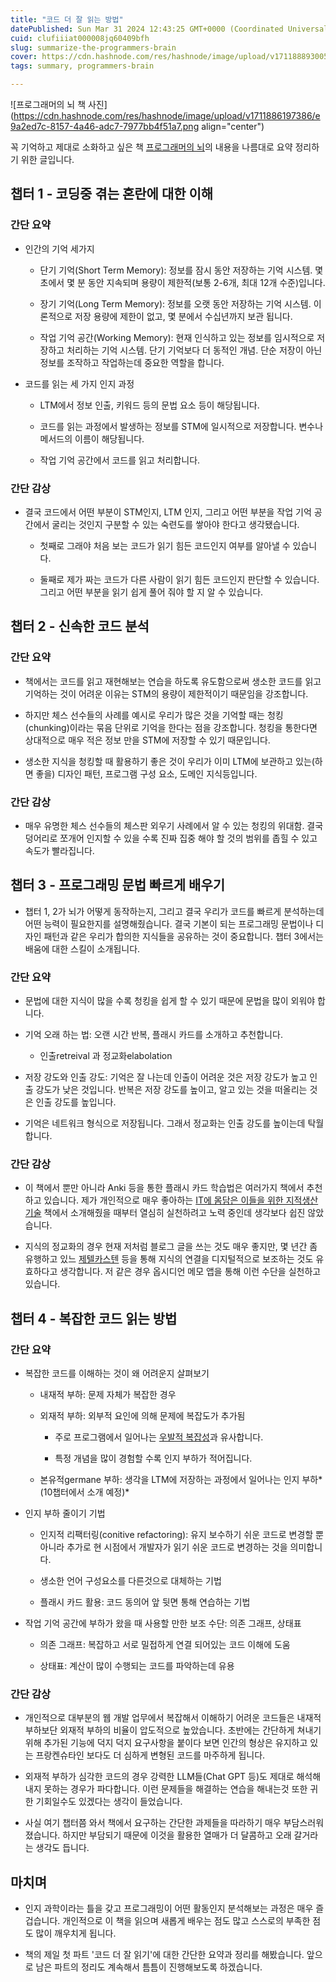 ```yaml
---
title: "코드 더 잘 읽는 방법"
datePublished: Sun Mar 31 2024 12:43:25 GMT+0000 (Coordinated Universal Time)
cuid: clufiiiat000008jq60409bfh
slug: summarize-the-programmers-brain
cover: https://cdn.hashnode.com/res/hashnode/image/upload/v1711888930055/7f15b3ad-0cdc-470e-80f4-1a179d8599fb.webp
tags: summary, programmers-brain

---
```


![프로그래머의 뇌 책 사진](https://cdn.hashnode.com/res/hashnode/image/upload/v1711886197386/e9a2ed7c-8157-4a46-adc7-7977bb4f51a7.png align="center")

꼭 기억하고 제대로 소화하고 싶은 책 [프로그래머의 뇌](https://product.kyobobook.co.kr/detail/S000001952236)의 내용을 나름대로 요약 정리하기 위한 글입니다.

## 챕터 1 - 코딩중 겪는 혼란에 대한 이해

### 간단 요약

* 인간의 기억 세가지
    
    * 단기 기억(Short Term Memory): 정보를 잠시 동안 저장하는 기억 시스템. 몇 초에서 몇 분 동안 지속되며 용량이 제한적(보통 2-6개, 최대 12개 수준)입니다.
        
    * 장기 기억(Long Term Memory): 정보를 오랫 동안 저장하는 기억 시스템. 이론적으로 저장 용량에 제한이 없고, 몇 분에서 수십년까지 보관 됩니다.
        
    * 작업 기억 공간(Working Memory): 현재 인식하고 있는 정보를 임시적으로 저장하고 처리하는 기억 시스템. 단기 기억보다 더 동적인 개념. 단순 저장이 아닌 정보를 조작하고 작업하는데 중요한 역할을 합니다.
        
* 코드를 읽는 세 가지 인지 과정
    
    * LTM에서 정보 인출, 키워드 등의 문법 요소 등이 해당됩니다.
        
    * 코드를 읽는 과정에서 발생하는 정보를 STM에 일시적으로 저장합니다. 변수나 메서드의 이름이 해당됩니다.
        
    * 작업 기억 공간에서 코드를 읽고 처리합니다.
        

### 간단 감상

* 결국 코드에서 어떤 부분이 STM인지, LTM 인지, 그리고 어떤 부분을 작업 기억 공간에서 굴리는 것인지 구분할 수 있는 숙련도를 쌓아야 한다고 생각됐습니다.
    
    * 첫째로 그래야 처음 보는 코드가 읽기 힘든 코드인지 여부를 알아낼 수 있습니다.
        
    * 둘째로 제가 짜는 코드가 다른 사람이 읽기 힘든 코드인지 판단할 수 있습니다. 그리고 어떤 부분을 읽기 쉽게 풀어 줘야 할 지 알 수 있습니다.
        

## 챕터 2 - 신속한 코드 분석

### 간단 요약

* 책에서는 코드를 읽고 재현해보는 연습을 하도록 유도함으로써 생소한 코드를 읽고 기억하는 것이 어려운 이유는 STM의 용량이 제한적이기 때문임을 강조합니다.
    
* 하지만 체스 선수들의 사례를 예시로 우리가 많은 것을 기억할 때는 청킹(chunking)이라는 묶음 단위로 기억을 한다는 점을 강조합니다. 청킹을 통한다면 상대적으로 매우 적은 정보 만을 STM에 저장할 수 있기 때문입니다.
    
* 생소한 지식을 청킹할 때 활용하기 좋은 것이 우리가 이미 LTM에 보관하고 있는(하면 좋을) 디자인 패턴, 프로그램 구성 요소, 도메인 지식등입니다.
    

### 간단 감상

* 매우 유명한 체스 선수들의 체스판 외우기 사례에서 알 수 있는 청킹의 위대함. 결국 덩어리로 쪼개어 인지할 수 있을 수록 진짜 집중 해야 할 것의 범위를 좁힐 수 있고 속도가 빨라집니다.
    

## 챕터 3 - 프로그래밍 문법 빠르게 배우기

* 챕터 1, 2가 뇌가 어떻게 동작하는지, 그리고 결국 우리가 코드를 빠르게 분석하는데 어떤 능력이 필요한지를 설명해줬습니다. 결국 기본이 되는 프로그래밍 문법이나 디자인 패턴과 같은 우리가 합의한 지식들을 공유하는 것이 중요합니다. 챕터 3에서는 배움에 대한 스킬이 소개됩니다.
    

### 간단 요약

* 문법에 대한 지식이 많을 수록 청킹을 쉽게 할 수 있기 때문에 문법을 많이 외워야 합니다.
    
* 기억 오래 하는 법: 오랜 시간 반복, 플래시 카드를 소개하고 추천합니다.
    
    * 인출retreival 과 정교화elabolation
        
* 저장 강도와 인출 강도: 기억은 잘 나는데 인출이 어려운 것은 저장 강도가 높고 인출 강도가 낮은 것입니다. 반복은 저장 강도를 높이고, 알고 있는 것을 떠올리는 것은 인출 강도를 높입니다.
    
* 기억은 네트워크 형식으로 저장됩니다. 그래서 정교화는 인출 강도를 높이는데 탁월합니다.
    

### 간단 감상

* 이 책에서 뿐만 아니라 Anki 등을 통한 플래시 카드 학습법은 여러가지 책에서 추천 하고 있습니다. 제가 개인적으로 매우 좋아하는 [IT에 몸담은 이들을 위한 지적생산기술](https://product.kyobobook.co.kr/detail/S000001916944) 책에서 소개해줬을 때부터 열심히 실천하려고 노력 중인데 생각보다 쉽진 않았습니다.
    
* 지식의 정교화의 경우 현재 저처럼 블로그 글을 쓰는 것도 매우 좋지만, 몇 년간 좀 유행하고 있느 [제텔카스텐](https://brunch.co.kr/@labica/50) 등을 통해 지식의 연결을 디지털적으로 보조하는 것도 유효하다고 생각합니다. 저 같은 경우 옵시디언 메모 앱을 통해 이런 수단을 실천하고 있습니다.
    

## 챕터 4 - 복잡한 코드 읽는 방법

### 간단 요약

* 복잡한 코드를 이해하는 것이 왜 어려운지 살펴보기
    
    * 내재적 부하: 문제 자체가 복잡한 경우
        
    * 외재적 부하: 외부적 요인에 의해 문제에 복잡도가 추가됨
        
        * 주로 프로그램에서 일어나는 [우발적 복잡성](https://wiki.c2.com/?AccidentalComplexity)과 유사합니다.
            
        * 특정 개념을 많이 경험할 수록 인지 부하가 적어집니다.
            
    * 본유적germane 부하: 생각을 LTM에 저장하는 과정에서 일어나는 인지 부하*(10챕터에서 소개 예정)*
        
* 인지 부하 줄이기 기법
    
    * 인지적 리팩터링(conitive refactoring): 유지 보수하기 쉬운 코드로 변경할 뿐 아니라 추가로 현 시점에서 개발자가 읽기 쉬운 코드로 변경하는 것을 의미합니다.
        
    * 생소한 언어 구성요소를 다른것으로 대체하는 기법
        
    * 플래시 카드 활용: 코드 동의어 앞 뒷면 통해 연습하는 기법
        
* 작업 기억 공간에 부하가 왔을 때 사용할 만한 보조 수단: 의존 그래프, 상태표
    
    * 의존 그래프: 복잡하고 서로 밀접하게 연결 되어있는 코드 이해에 도움
        
    * 상태표: 계산이 많이 수행되는 코드를 파악하는데 유용
        

### 간단 감상

* 개인적으로 대부분의 웹 개발 업무에서 복잡해서 이해하기 어려운 코드들은 내재적 부하보단 외재적 부하의 비율이 압도적으로 높았습니다. 초반에는 간단하게 쳐내기 위해 추가된 기능에 덕지 덕지 요구사항을 붙이다 보면 인간의 형상은 유지하고 있는 프랑켄슈타인 보다도 더 심하게 변형된 코드를 마주하게 됩니다.
    
* 외재적 부하가 심각한 코드의 경우 강력한 LLM들(Chat GPT 등)도 제대로 해석해내지 못하는 경우가 파다합니다. 이런 문제들을 해결하는 연습을 해내는것 또한 귀한 기회일수도 있겠다는 생각이 들었습니다.
    
* 사실 여기 챕터쯤 와서 책에서 요구하는 간단한 과제들을 따라하기 매우 부담스러워졌습니다. 하지만 부담되기 때문에 이것을 활용한 열매가 더 달콤하고 오래 갈거라는 생각도 듭니다.
    

## 마치며

* 인지 과학이라는 틀을 갖고 프로그래밍이 어떤 활동인지 분석해보는 과정은 매우 즐겁습니다. 개인적으로 이 책을 읽으며 새롭게 배우는 점도 많고 스스로의 부족한 점도 많이 깨우치게 됩니다.
    
* 책의 제일 첫 파트 '코드 더 잘 읽기'에 대한 간단한 요약과 정리를 해봤습니다. 앞으로 남은 파트의 정리도 계속해서 틈틈이 진행해보도록 하겠습니다.
